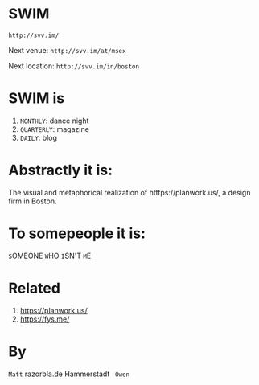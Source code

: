 # SWIM

`http://svv.im/`

Next venue:
`http://svv.im/at/msex`

Next location:
`http://svv.im/in/boston`

# SWIM is

1. `MONTHLY`: dance night
2. `QUARTERLY`: magazine
3. `DAILY`: blog

# Abstractly it is:

The visual and metaphorical realization of htttps://planwork.us/, a design firm in Boston.

# To somepeople it is:

`S`OMEONE `W`HO `I`SN'T `M`E

# Related

1. https://planwork.us/
2. https://fys.me/

# By

`Matt` razorbla.de Hammerstadt ` Owen`
